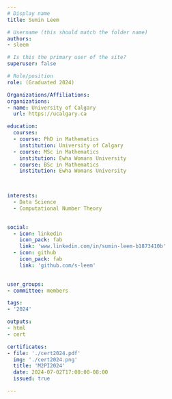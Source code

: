 ```yaml
---
# Display name
title: Sumin Leem

# Username (this should match the folder name)
authors:
- sleem

# Is this the primary user of the site?
superuser: false

# Role/position
role: (Graduated 2024)

Organizations/Affiliations:
organizations:
- name: University of Calgary
  url: https://ucalgary.ca

education:
  courses:
  - course: PhD in Mathematics
    institution: University of Calgary
  - course: MSc in Mathematics
    institution: Ewha Womans University
  - course: BSc in Mathematics
    institution: Ewha Womans University
  


interests:
  - Data Science
  - Computational Number Theory
  

social:
  - icon: linkedin
    icon_pack: fab
    link: 'www.linkedin.com/in/sumin-leem-b1873410b'
  - icon: github
    icon_pack: fab
    link: 'github.com/s-leem'
   

user_groups:
- committee: members

tags:
- '2024'

outputs:
- html
- cert

certificates:
- file: './cert2024.pdf'
  img: './cert2024.png'
  title: 'M2PI2024'
  date: 2024-07-02T17:00:00-08:00
  issued: true

---
```


